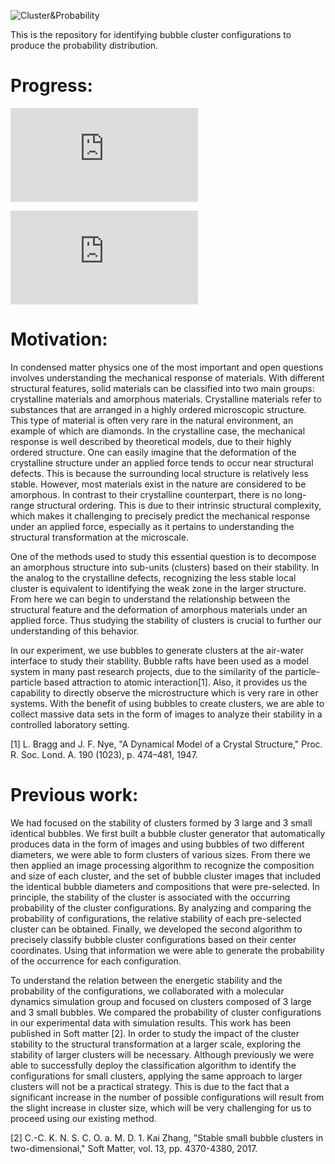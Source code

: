 ![Cluster&Probability](https://raw.githubusercontent.com/chinchangkuo/RICNN_Cluster_classification/master/New_1.png)

This is the repository for identifying bubble cluster configurations to produce the probability distribution.

# Progress:
![RICNNv1_12/05/2017](https://github.com/chinchangkuo/RICNN_Cluster_classification/blob/master/RICNNv1.md)

![RICNNv2_02/02/2018](https://github.com/chinchangkuo/RICNN_Cluster_classification/blob/master/RICNNv2.md)

# Motivation:

In condensed matter physics one of the most important and open questions involves understanding the mechanical response of materials. With different structural features, solid materials can be classified into two main groups: crystalline materials and amorphous materials. Crystalline materials refer to substances that are arranged in a highly ordered microscopic structure. This type of material is often very rare in the natural environment, an example of which are diamonds. In the crystalline case, the mechanical response is well described by theoretical models, due to their highly ordered structure. One can easily imagine that the deformation of the crystalline structure under an applied force tends to occur near structural defects. This is because the surrounding local structure is relatively less stable. However, most materials exist in the nature are considered to be amorphous. In contrast to their crystalline counterpart, there is no long-range structural ordering. This is due to their intrinsic structural complexity, which makes it challenging to precisely predict the mechanical response under an applied force, especially as it pertains to understanding the structural transformation at the microscale. 

One of the methods used to study this essential question is to decompose an amorphous structure into sub-units (clusters) based on their stability. In the analog to the crystalline defects, recognizing the less stable local cluster is equivalent to identifying the weak zone in the larger structure. From here we can begin to understand the relationship between the structural feature and the deformation of amorphous materials under an applied force. Thus studying the stability of clusters is crucial to further our understanding of this behavior. 

In our experiment, we use bubbles to generate clusters at the air-water interface to study their stability. Bubble rafts have been used as a model system in many past research projects, due to the similarity of the particle-particle based attraction to atomic interaction[1]. Also, it provides us the capability to directly observe the microstructure which is very rare in other systems. With the benefit of using bubbles to create clusters, we are able to collect massive data sets in the form of images to analyze their stability in a controlled laboratory setting.

[1] 	L. Bragg and J. F. Nye, "A Dynamical Model of a Crystal Structure," Proc. R. Soc. Lond. A. 190 (1023), p. 474–481, 1947. 

# Previous work: 

We had focused on the stability of clusters formed by 3 large and 3 small identical bubbles. We first built a bubble cluster generator that automatically produces data in the form of images and using bubbles of two different diameters, we were able to form clusters of various sizes. From there we then applied an image processing algorithm to recognize the composition and size of each cluster, and the set of bubble cluster images that included the identical bubble diameters and compositions that were pre-selected. In principle, the stability of the cluster is associated with the occurring probability of the cluster configurations. By analyzing and comparing the probability of configurations, the relative stability of each pre-selected cluster can be obtained. Finally, we developed the second algorithm to precisely classify bubble cluster configurations based on their center coordinates. Using that information we were able to generate the probability of the occurrence for each configuration. 

To understand the relation between the energetic stability and the probability of the configurations, we collaborated with a molecular dynamics simulation group and focused on clusters composed of 3 large and 3 small bubbles. We compared the probability of cluster configurations in our experimental data with simulation results. This work has been published in Soft matter [2]. 
In order to study the impact of the cluster stability to the structural transformation at a larger scale, exploring the stability of larger clusters will be necessary. Although previously we were able to successfully deploy the classification algorithm to identify the configurations for small clusters, applying the same approach to larger clusters will not be a practical strategy. This is due to the fact that a significant increase in the number of possible configurations will result from the slight increase in cluster size, which will be very challenging for us to proceed using our existing method.

[2] 	C.-C. K. N. S. C. O. a. M. D. 1. Kai Zhang, "Stable small bubble clusters in two-dimensional," Soft Matter, vol. 13, pp. 4370-4380, 2017. 

